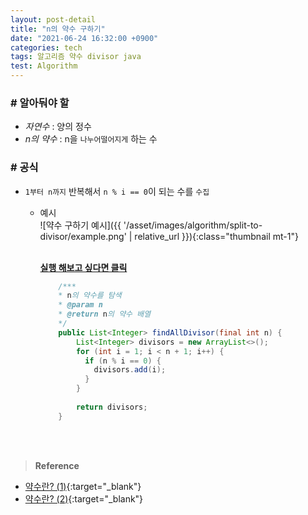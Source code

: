 ```yaml
---
layout: post-detail
title: "n의 약수 구하기"
date: "2021-06-24 16:32:00 +0900"
categories: tech
tags: 알고리즘 약수 divisor java
test: Algorithm 
---
```


### # 알아둬야 할
- *자연수* : 양의 정수
- *n의 약수* : n을 `나누어떨어지게` 하는 수

### # 공식
- `1부터 n까지` 반복해서 `n % i == 0`이 되는 수를 `수집`
 
    - 예시   
        ![약수 구하기 예시]({{ '/asset/images/algorithm/split-to-divisor/example.png' | relative_url }}){:class="thumbnail mt-1"}
    
        <br/>
        <a href="https://ideone.com/QXpVUZ" target="_blank" class="btn-debugger">
            <strong><i class="fas fa-play-circle"></i> 실행 해보고 싶다면 클릭</strong>
        </a>
        
        ```java
            /***
            * n의 약수를 탐색
            * @param n
            * @return n의 약수 배열
            */
            public List<Integer> findAllDivisor(final int n) {
                List<Integer> divisors = new ArrayList<>();
                for (int i = 1; i < n + 1; i++) {
                  if (n % i == 0) {
                    divisors.add(i);
                  }
                }
                
                return divisors;
            }
        ``` 
<br/>
<br/>



> **Reference**
- [약수란? (1)](https://ko.wikipedia.org/wiki/%EC%95%BD%EC%88%98){:target="_blank"}
- [약수란? (2)](https://www.scienceall.com/%EC%95%BD%EC%88%98divisor/){:target="_blank"}
